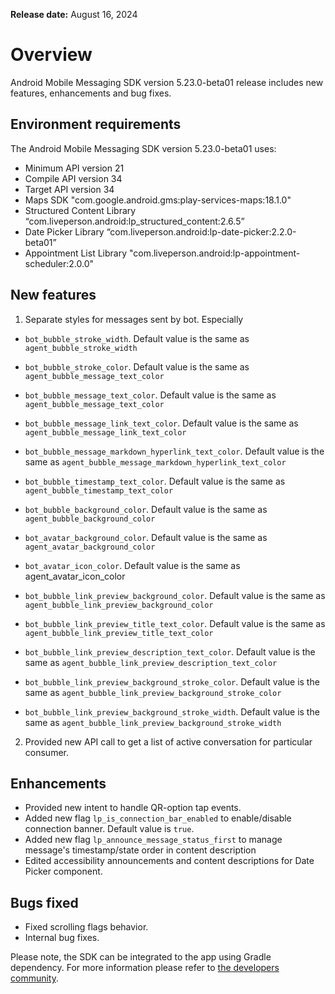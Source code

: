 **Release date:** August 16, 2024

# Overview

Android Mobile Messaging SDK version 5.23.0-beta01 release includes new features, enhancements and bug fixes.

## Environment requirements

The Android Mobile Messaging SDK version 5.23.0-beta01 uses:

- Minimum API version 21
- Compile API version 34
- Target API version 34
- Maps SDK "com.google.android.gms:play-services-maps:18.1.0"
- Structured Content Library “com.liveperson.android:lp_structured_content:2.6.5”
- Date Picker Library “com.liveperson.android:lp-date-picker:2.2.0-beta01”
- Appointment List Library "com.liveperson.android:lp-appointment-scheduler:2.0.0"

## New features

1. Separate styles for messages sent by bot. Especially

- `bot_bubble_stroke_width`. Default value is the same as `agent_bubble_stroke_width` 
- `bot_bubble_stroke_color`. Default value is the same as `agent_bubble_message_text_color`
- `bot_bubble_message_text_color`. Default value is the same as `agent_bubble_message_text_color`
- `bot_bubble_message_link_text_color`. Default value is the same as `agent_bubble_message_link_text_color`
- `bot_bubble_message_markdown_hyperlink_text_color`. Default value is the same as `agent_bubble_message_markdown_hyperlink_text_color`
- `bot_bubble_timestamp_text_color`. Default value is the same as `agent_bubble_timestamp_text_color`
- `bot_bubble_background_color`. Default value is the same as `agent_bubble_background_color`
- `bot_avatar_background_color`. Default value is the same as `agent_avatar_background_color`
- `bot_avatar_icon_color`. Default value is the same as  agent_avatar_icon_color

- `bot_bubble_link_preview_background_color`. Default value is the same as `agent_bubble_link_preview_background_color`
- `bot_bubble_link_preview_title_text_color`. Default value is the same as `agent_bubble_link_preview_title_text_color`
- `bot_bubble_link_preview_description_text_color`. Default value is the same as `agent_bubble_link_preview_description_text_color`
- `bot_bubble_link_preview_background_stroke_color`. Default value is the same as `agent_bubble_link_preview_background_stroke_color`
- `bot_bubble_link_preview_background_stroke_width`. Default value is the same as `agent_bubble_link_preview_background_stroke_width`

2. Provided new API call to get a list of active conversation for particular consumer.


## Enhancements

- Provided new intent to handle QR-option tap events.
- Added new flag `lp_is_connection_bar_enabled` to enable/disable connection banner. Default value is `true`.
- Added new flag `lp_announce_message_status_first` to manage message's timestamp/state order in content description 
- Edited accessibility announcements and content descriptions for Date Picker component.

## Bugs fixed

- Fixed scrolling flags behavior.
- Internal bug fixes.

Please note, the SDK can be integrated to the app using Gradle dependency. For more information please refer to [the developers community](https://developers.liveperson.com/android-quickstart.html).